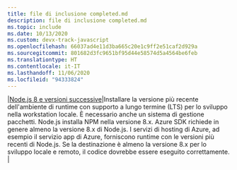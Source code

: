 ```yaml
---
title: file di inclusione completed.md
description: file di inclusione completed.md
ms.topic: include
ms.date: 10/13/2020
ms.custom: devx-track-javascript
ms.openlocfilehash: 66037ad4e11d3ba665c20e1c9ff2e51caf2d929a
ms.sourcegitcommit: 801682d3fc9651bf95d44e58574d5a4564be6feb
ms.translationtype: HT
ms.contentlocale: it-IT
ms.lasthandoff: 11/06/2020
ms.locfileid: "94333824"
---
```

|[Node.js 8 e versioni successive](https://www.npmjs.com/)|Installare la versione più recente dell'ambiente di runtime con supporto a lungo termine (LTS) per lo sviluppo nella workstation locale. È necessario anche un sistema di gestione pacchetti. Node.js installa NPM nella versione 8.x. Azure SDK richiede in genere almeno la versione 8.x di Node.js. I servizi di hosting di Azure, ad esempio il servizio app di Azure, forniscono runtime con le versioni più recenti di Node.js. Se la destinazione è almeno la versione 8.x per lo sviluppo locale e remoto, il codice dovrebbe essere eseguito correttamente. |